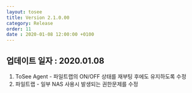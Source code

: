 ```yaml
---
layout: tosee
title: Version 2.1.0.00
category: Release
order: 11
date : 2020-01-08 12:00:00 +0100
---
```


## 업데이트 일자 : 2020.01.08  
1. ToSee Agent - 파일트랩의 ON/OFF 상태를 재부팅 후에도 유지하도록 수정
2. 파일트랩 - 일부 NAS 사용시 발생되는 권한문제를 수정    